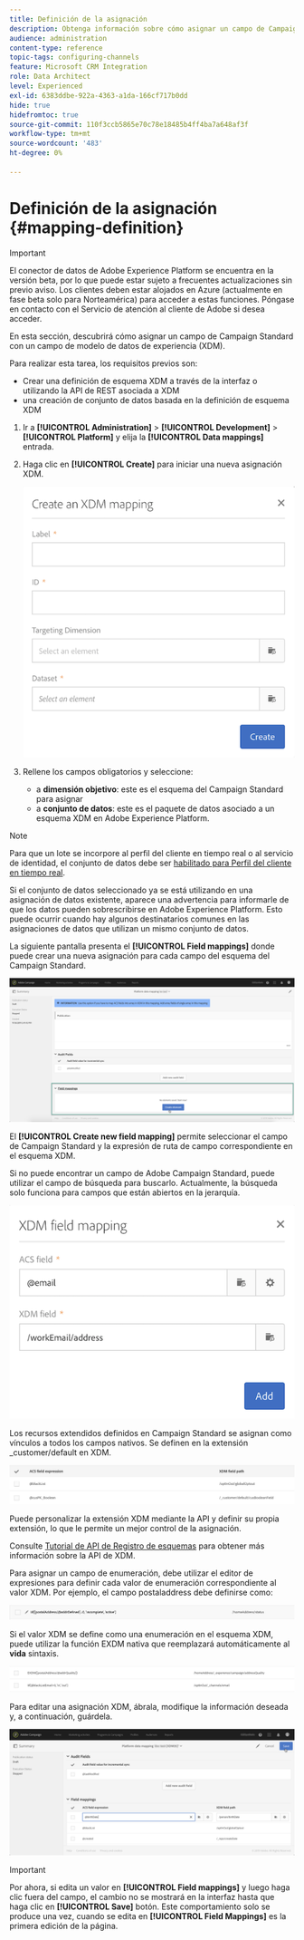 ```yaml
---
title: Definición de la asignación
description: Obtenga información sobre cómo asignar un campo de Campaign Standard con un campo de modelo de datos de experiencia (XDM).
audience: administration
content-type: reference
topic-tags: configuring-channels
feature: Microsoft CRM Integration
role: Data Architect
level: Experienced
exl-id: 6383ddbe-922a-4363-a1da-166cf717b0dd
hide: true
hidefromtoc: true
source-git-commit: 110f3ccb5865e70c78e18485b4ff4ba7a648af3f
workflow-type: tm+mt
source-wordcount: '483'
ht-degree: 0%

---
```


# Definición de la asignación {#mapping-definition}

>[!IMPORTANT]
>
>El conector de datos de Adobe Experience Platform se encuentra en la versión beta, por lo que puede estar sujeto a frecuentes actualizaciones sin previo aviso. Los clientes deben estar alojados en Azure (actualmente en fase beta solo para Norteamérica) para acceder a estas funciones. Póngase en contacto con el Servicio de atención al cliente de Adobe si desea acceder.

En esta sección, descubrirá cómo asignar un campo de Campaign Standard con un campo de modelo de datos de experiencia (XDM).

Para realizar esta tarea, los requisitos previos son:

* Crear una definición de esquema XDM a través de la interfaz o utilizando la API de REST asociada a XDM
* una creación de conjunto de datos basada en la definición de esquema XDM

1. Ir a **[!UICONTROL Administration]** > **[!UICONTROL Development]** > **[!UICONTROL Platform]** y elija la **[!UICONTROL Data mappings]** entrada.

1. Haga clic en **[!UICONTROL Create]** para iniciar una nueva asignación XDM.

   ![](assets/aep_createmapping.png)

1. Rellene los campos obligatorios y seleccione:

   * a **dimensión objetivo**: este es el esquema del Campaign Standard para asignar
   * a **conjunto de datos**: este es el paquete de datos asociado a un esquema XDM en Adobe Experience Platform.

>[!NOTE]
>
>Para que un lote se incorpore al perfil del cliente en tiempo real o al servicio de identidad, el conjunto de datos debe ser [habilitado para Perfil del cliente en tiempo real](https://experienceleague.adobe.com/docs/experience-platform/rtcdp/intro/get-started.html).
>
>Si el conjunto de datos seleccionado ya se está utilizando en una asignación de datos existente, aparece una advertencia para informarle de que los datos pueden sobrescribirse en Adobe Experience Platform. Esto puede ocurrir cuando hay algunos destinatarios comunes en las asignaciones de datos que utilizan un mismo conjunto de datos.

La siguiente pantalla presenta el **[!UICONTROL Field mappings]** donde puede crear una nueva asignación para cada campo del esquema del Campaign Standard.

![](assets/aep_fieldmappings.png)

El **[!UICONTROL Create new field mapping]** permite seleccionar el campo de Campaign Standard y la expresión de ruta de campo correspondiente en el esquema XDM.

Si no puede encontrar un campo de Adobe Campaign Standard, puede utilizar el campo de búsqueda para buscarlo. Actualmente, la búsqueda solo funciona para campos que están abiertos en la jerarquía.

![](assets/aep_mapfield.png)

Los recursos extendidos definidos en Campaign Standard se asignan como vínculos a todos los campos nativos. Se definen en la extensión _customer/default en XDM.

![](assets/aep_fieldscusmapping.png)

Puede personalizar la extensión XDM mediante la API y definir su propia extensión, lo que le permite un mejor control de la asignación.

Consulte [Tutorial de API de Registro de esquemas](https://experienceleague.adobe.com/docs/experience-platform/xdm/api/getting-started.html) para obtener más información sobre la API de XDM.

Para asignar un campo de enumeración, debe utilizar el editor de expresiones para definir cada valor de enumeración correspondiente al valor XDM. Por ejemplo, el campo postaladdress debe definirse como:

![](assets/aep_enummapping.png)

Si el valor XDM se define como una enumeración en el esquema XDM, puede utilizar la función EXDM nativa que reemplazará automáticamente al **vida** sintaxis.

![](assets/aep_enummappingexdm.png)

Para editar una asignación XDM, ábrala, modifique la información deseada y, a continuación, guárdela.

![](assets/aep_editmapping.png)

>[!IMPORTANT]
>
>Por ahora, si edita un valor en **[!UICONTROL Field mappings]** y luego haga clic fuera del campo, el cambio no se mostrará en la interfaz hasta que haga clic en **[!UICONTROL Save]** botón. Este comportamiento solo se produce una vez, cuando se edita en **[!UICONTROL Field Mappings]** es la primera edición de la página.
